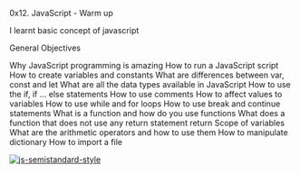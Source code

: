 0x12. JavaScript - Warm up

I learnt basic concept of javascript

General Objectives

Why JavaScript programming is amazing
How to run a JavaScript script
How to create variables and constants
What are differences between var, const and let
What are all the data types available in JavaScript
How to use the if, if ... else statements
How to use comments
How to affect values to variables
How to use while and for loops
How to use break and continue statements
What is a function and how do you use functions
What does a function that does not use any return statement return
Scope of variables
What are the arithmetic operators and how to use them
How to manipulate dictionary
How to import a file

[![js-semistandard-style](https://raw.githubusercontent.com/standard/semistandard/master/badge.svg)](https://github.com/standard/semistandard)
